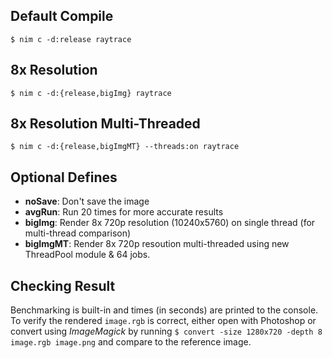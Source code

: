 Default Compile
---
`$ nim c -d:release raytrace`

8x Resolution
---
`$ nim c -d:{release,bigImg} raytrace`

8x Resolution Multi-Threaded
---
`$ nim c -d:{release,bigImgMT} --threads:on raytrace`

Optional Defines
---
- **noSave**: Don't save the image
- **avgRun**: Run 20 times for more accurate results
- **bigImg**: Render 8x 720p resolution (10240x5760)  on single thread (for multi-thread comparison)
- **bigImgMT**: Render 8x 720p resoution multi-threaded using new ThreadPool module & 64 jobs.

Checking Result
---
Benchmarking is built-in and times (in seconds) are printed to the console. To verify the rendered `image.rgb` is correct, either open with Photoshop or convert using *ImageMagick* by running `$ convert -size 1280x720 -depth 8 image.rgb image.png` and compare to the reference image.
